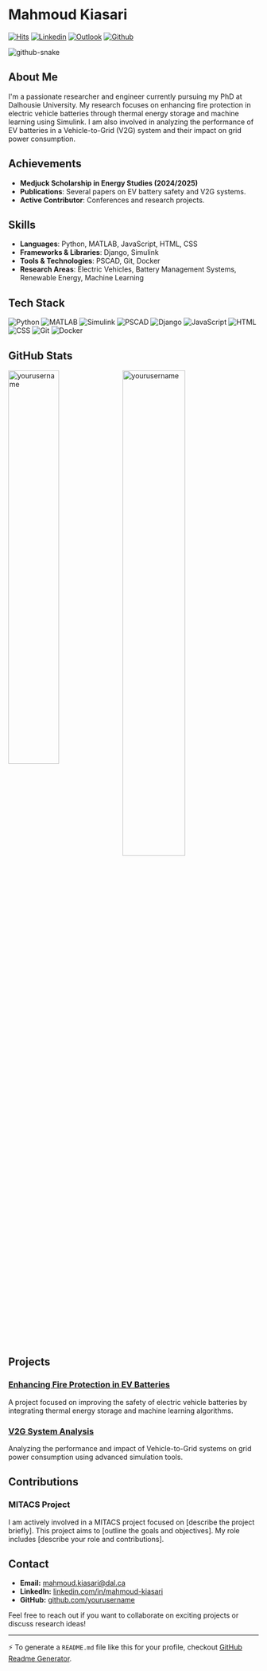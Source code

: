 # Mahmoud Kiasari

[![Hits](https://hits.seeyoufarm.com/api/count/incr/badge.svg?url=https%3A%2F%2Fgithub.com%2Fyourusername%2Fyourusername&count_bg=%2379C83D&title_bg=%23555555&icon=&icon_color=%23E7E7E7&title=Profile+Views&edge_flat=false)](https://hits.seeyoufarm.com)
[![Linkedin](https://img.shields.io/badge/-LinkedIn-blue?style=flat&logo=Linkedin&logoColor=white)]([https://www.linkedin.com/in/mahmoud-kiasari](https://www.linkedin.com/in/mahmoud-kiasari-662b19133?utm_source=share&utm_campaign=share_via&utm_content=profile&utm_medium=android_app))
[![Outlook](https://img.shields.io/badge/-Outlook-c14438?style=flat&logo=Gmail&logoColor=white)](mailto:mahmoud.kiasari@dal.ca)
[![Github](https://img.shields.io/github/followers/yourusername?label=Follow&style=social)](https://github.com/mtk1793)

<picture>
  <source media="(prefers-color-scheme: dark)" srcset="github-snake-dark.svg" />
  <source media="(prefers-color-scheme: light)" srcset="github-snake.svg" />
  <img alt="github-snake" src="github-snake.svg" />
</picture>

## About Me

I'm a passionate researcher and engineer currently pursuing my PhD at Dalhousie University. My research focuses on enhancing fire protection in electric vehicle batteries through thermal energy storage and machine learning using Simulink. I am also involved in analyzing the performance of EV batteries in a Vehicle-to-Grid (V2G) system and their impact on grid power consumption.

## Achievements

- **Medjuck Scholarship in Energy Studies (2024/2025)**
- **Publications**: Several papers on EV battery safety and V2G systems.
- **Active Contributor**: Conferences and research projects.

## Skills

- **Languages**: Python, MATLAB, JavaScript, HTML, CSS
- **Frameworks & Libraries**: Django, Simulink
- **Tools & Technologies**: PSCAD, Git, Docker
- **Research Areas**: Electric Vehicles, Battery Management Systems, Renewable Energy, Machine Learning

## Tech Stack

![Python](https://img.shields.io/badge/-Python-05122A?style=flat-square&logo=Python&color=353535)
![MATLAB](https://img.shields.io/badge/-MATLAB-05122A?style=flat-square&logo=Mathworks&color=353535)
![Simulink](https://img.shields.io/badge/-Simulink-05122A?style=flat-square&logo=Simulink&color=353535)
![PSCAD](https://img.shields.io/badge/-PSCAD-05122A?style=flat-square&logo=PSCAD&color=353535)
![Django](https://img.shields.io/badge/-Django-05122A?style=flat-square&logo=Django&color=353535)
![JavaScript](https://img.shields.io/badge/-JavaScript-05122A?style=flat-square&logo=JavaScript&color=353535)
![HTML](https://img.shields.io/badge/-HTML-05122A?style=flat-square&logo=HTML5&color=353535)
![CSS](https://img.shields.io/badge/-CSS-05122A?style=flat-square&logo=CSS3&color=353535)
![Git](https://img.shields.io/badge/-Git-05122A?style=flat-square&logo=Git&color=353535)
![Docker](https://img.shields.io/badge/-Docker-05122A?style=flat-square&logo=Docker&color=353535)

## GitHub Stats

<div>
  <img width="45%" align="left" src="https://github-readme-stats.vercel.app/api/top-langs?username=yourusername&show_icons=true&locale=en&layout=compact" alt="yourusername" />
  <img width="50%"  src="https://github-readme-streak-stats.herokuapp.com/?user=yourusername&" alt="yourusername" />
</div>

## Projects

### [Enhancing Fire Protection in EV Batteries](https://github.com/yourusername/ev-battery-fire-protection)
A project focused on improving the safety of electric vehicle batteries by integrating thermal energy storage and machine learning algorithms.

### [V2G System Analysis](https://github.com/yourusername/v2g-system-analysis)
Analyzing the performance and impact of Vehicle-to-Grid systems on grid power consumption using advanced simulation tools.

## Contributions

### MITACS Project
I am actively involved in a MITACS project focused on [describe the project briefly]. This project aims to [outline the goals and objectives]. My role includes [describe your role and contributions].

## Contact

- **Email:** mahmoud.kiasari@dal.ca
- **LinkedIn:** [linkedin.com/in/mahmoud-kiasari](https://www.linkedin.com/in/mahmoud-kiasari)
- **GitHub:** [github.com/yourusername](https://github.com/yourusername)

Feel free to reach out if you want to collaborate on exciting projects or discuss research ideas!

---

:zap: To generate a `README.md` file like this for your profile, checkout [GitHub Readme Generator](https://hejazizo-github-profile-readme-srcstreamlit-app-i6skm7.streamlit.app/).
